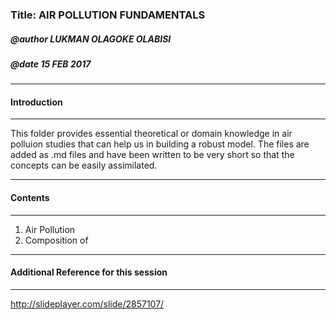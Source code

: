 
### Title:  AIR POLLUTION FUNDAMENTALS
##### @author LUKMAN OLAGOKE OLABISI
##### @date 15 FEB 2017


---------
#### Introduction
-----------
This folder provides essential theoretical or domain  knowledge in air polluion studies that can help us in building a robust model. The files are added as .md files and have been written to be very short so that the concepts can be easily assimilated.

---------
#### Contents
---------

  1) Air Pollution
  2) Composition of 



----------
#### Additional Reference for this session
-------

http://slideplayer.com/slide/2857107/
